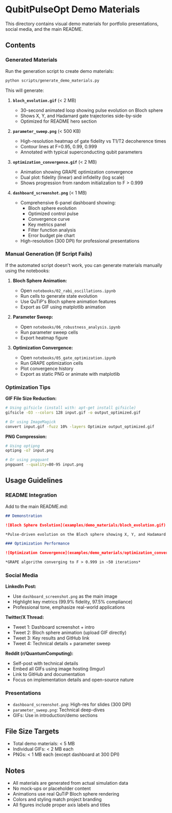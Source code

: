 # QubitPulseOpt Demo Materials

This directory contains visual demo materials for portfolio presentations, social media, and the main README.

## Contents

### Generated Materials

Run the generation script to create demo materials:

```bash
python scripts/generate_demo_materials.py
```

This will generate:

1. **`bloch_evolution.gif`** (< 2 MB)
   - 30-second animated loop showing pulse evolution on Bloch sphere
   - Shows X, Y, and Hadamard gate trajectories side-by-side
   - Optimized for README hero section

2. **`parameter_sweep.png`** (< 500 KB)
   - High-resolution heatmap of gate fidelity vs T1/T2 decoherence times
   - Contour lines at F=0.95, 0.99, 0.999
   - Annotated with typical superconducting qubit parameters

3. **`optimization_convergence.gif`** (< 2 MB)
   - Animation showing GRAPE optimization convergence
   - Dual plot: fidelity (linear) and infidelity (log scale)
   - Shows progression from random initialization to F > 0.999

4. **`dashboard_screenshot.png`** (< 1 MB)
   - Comprehensive 6-panel dashboard showing:
     - Bloch sphere evolution
     - Optimized control pulse
     - Convergence curve
     - Key metrics panel
     - Filter function analysis
     - Error budget pie chart
   - High-resolution (300 DPI) for professional presentations

### Manual Generation (If Script Fails)

If the automated script doesn't work, you can generate materials manually using the notebooks:

1. **Bloch Sphere Animation:**
   - Open `notebooks/02_rabi_oscillations.ipynb`
   - Run cells to generate state evolution
   - Use QuTiP's Bloch sphere animation features
   - Export as GIF using matplotlib animation

2. **Parameter Sweep:**
   - Open `notebooks/06_robustness_analysis.ipynb`
   - Run parameter sweep cells
   - Export heatmap figure

3. **Optimization Convergence:**
   - Open `notebooks/05_gate_optimization.ipynb`
   - Run GRAPE optimization cells
   - Plot convergence history
   - Export as static PNG or animate with matplotlib

### Optimization Tips

**GIF File Size Reduction:**
```bash
# Using gifsicle (install with: apt-get install gifsicle)
gifsicle -O3 --colors 128 input.gif -o output_optimized.gif

# Or using ImageMagick
convert input.gif -fuzz 10% -layers Optimize output_optimized.gif
```

**PNG Compression:**
```bash
# Using optipng
optipng -o7 input.png

# Or using pngquant
pngquant --quality=80-95 input.png
```

## Usage Guidelines

### README Integration

Add to the main README.md:

```markdown
## Demonstration

![Bloch Sphere Evolution](examples/demo_materials/bloch_evolution.gif)

*Pulse-driven evolution on the Bloch sphere showing X, Y, and Hadamard gates*

### Optimization Performance

![Optimization Convergence](examples/demo_materials/optimization_convergence.gif)

*GRAPE algorithm converging to F > 0.999 in ~50 iterations*
```

### Social Media

**LinkedIn Post:**
- Use `dashboard_screenshot.png` as the main image
- Highlight key metrics (99.9% fidelity, 97.5% compliance)
- Professional tone, emphasize real-world applications

**Twitter/X Thread:**
- Tweet 1: Dashboard screenshot + intro
- Tweet 2: Bloch sphere animation (upload GIF directly)
- Tweet 3: Key results and GitHub link
- Tweet 4: Technical details + parameter sweep

**Reddit (r/QuantumComputing):**
- Self-post with technical details
- Embed all GIFs using image hosting (Imgur)
- Link to GitHub and documentation
- Focus on implementation details and open-source nature

### Presentations

- `dashboard_screenshot.png`: High-res for slides (300 DPI)
- `parameter_sweep.png`: Technical deep-dives
- GIFs: Use in introduction/demo sections

## File Size Targets

- Total demo materials: < 5 MB
- Individual GIFs: < 2 MB each
- PNGs: < 1 MB each (except dashboard at 300 DPI)

## Notes

- All materials are generated from actual simulation data
- No mock-ups or placeholder content
- Animations use real QuTiP Bloch sphere rendering
- Colors and styling match project branding
- All figures include proper axis labels and titles